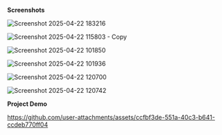 **Screenshots**


![Screenshot 2025-04-22 183216](https://github.com/user-attachments/assets/8391dcf7-0608-4e8b-88eb-cc75908c26d6)


![Screenshot 2025-04-22 115803 - Copy](https://github.com/user-attachments/assets/ecdc39f3-9288-4649-9e4d-5150a243fec3)



![Screenshot 2025-04-22 101850](https://github.com/user-attachments/assets/281dc516-fee5-4cb5-b8eb-16235e19cbd3)




![Screenshot 2025-04-22 101936](https://github.com/user-attachments/assets/b2f20f5f-a714-49a9-96fc-4e714ccc6e23)









![Screenshot 2025-04-22 120700](https://github.com/user-attachments/assets/ae99645c-4840-4858-a1aa-6b10de5adea9)







![Screenshot 2025-04-22 120742](https://github.com/user-attachments/assets/37c893fc-711e-462a-82db-4ca33bc0eb53)









**Project Demo**


https://github.com/user-attachments/assets/ccfbf3de-551a-40c3-b641-ccdeb770ff04

